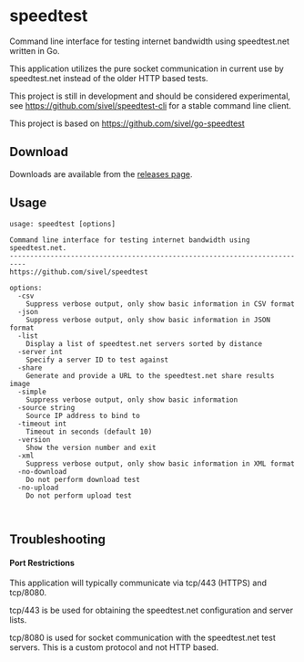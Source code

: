 # speedtest

Command line interface for testing internet bandwidth using speedtest.net written in Go.

This application utilizes the pure socket communication in current use by speedtest.net instead of the older HTTP based tests.

This project is still in development and should be considered experimental, see https://github.com/sivel/speedtest-cli for a stable command line client.

This project is based on https://github.com/sivel/go-speedtest

## Download

Downloads are available from the [releases page](https://github.com/kgersen/go-speedtest/releases).

## Usage

```
usage: speedtest [options]

Command line interface for testing internet bandwidth using speedtest.net.
--------------------------------------------------------------------------
https://github.com/sivel/speedtest

options:
  -csv
    Suppress verbose output, only show basic information in CSV format
  -json
    Suppress verbose output, only show basic information in JSON format
  -list
    Display a list of speedtest.net servers sorted by distance
  -server int
    Specify a server ID to test against
  -share
    Generate and provide a URL to the speedtest.net share results image
  -simple
    Suppress verbose output, only show basic information
  -source string
    Source IP address to bind to
  -timeout int
    Timeout in seconds (default 10)
  -version
    Show the version number and exit
  -xml
    Suppress verbose output, only show basic information in XML format
  -no-download
    Do not perform download test
  -no-upload
    Do not perform upload test



```

## Troubleshooting

#### Port Restrictions

This application will typically communicate via tcp/443 (HTTPS) and tcp/8080.

tcp/443 is be used for obtaining the speedtest.net configuration and server lists.

tcp/8080 is used for socket communication with the speedtest.net test servers. This is a custom protocol and not HTTP based.
